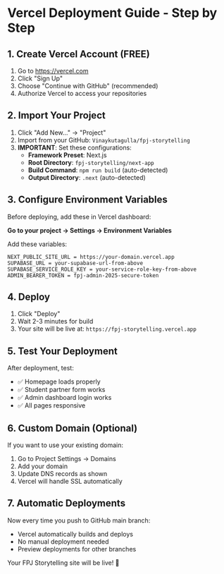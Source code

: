 # Vercel Deployment Guide - Step by Step

## 1. Create Vercel Account (FREE)
1. Go to https://vercel.com
2. Click "Sign Up"
3. Choose "Continue with GitHub" (recommended)
4. Authorize Vercel to access your repositories

## 2. Import Your Project
1. Click "Add New..." → "Project"
2. Import from your GitHub: `Vinaykutagulla/fpj-storytelling`
3. **IMPORTANT**: Set these configurations:
   - **Framework Preset**: Next.js
   - **Root Directory**: `fpj-storytelling/next-app`
   - **Build Command**: `npm run build` (auto-detected)
   - **Output Directory**: `.next` (auto-detected)

## 3. Configure Environment Variables
Before deploying, add these in Vercel dashboard:

**Go to your project → Settings → Environment Variables**

Add these variables:
```
NEXT_PUBLIC_SITE_URL = https://your-domain.vercel.app
SUPABASE_URL = your-supabase-url-from-above
SUPABASE_SERVICE_ROLE_KEY = your-service-role-key-from-above
ADMIN_BEARER_TOKEN = fpj-admin-2025-secure-token
```

## 4. Deploy
1. Click "Deploy"
2. Wait 2-3 minutes for build
3. Your site will be live at: `https://fpj-storytelling.vercel.app`

## 5. Test Your Deployment
After deployment, test:
- ✅ Homepage loads properly
- ✅ Student partner form works
- ✅ Admin dashboard login works
- ✅ All pages responsive

## 6. Custom Domain (Optional)
If you want to use your existing domain:
1. Go to Project Settings → Domains
2. Add your domain
3. Update DNS records as shown
4. Vercel will handle SSL automatically

## 7. Automatic Deployments
Now every time you push to GitHub main branch:
- Vercel automatically builds and deploys
- No manual deployment needed
- Preview deployments for other branches

Your FPJ Storytelling site will be live! 🎉